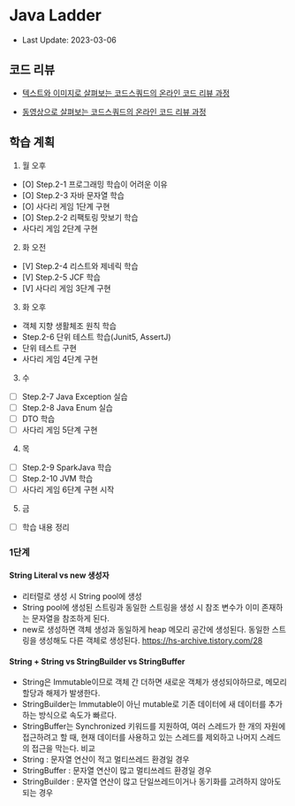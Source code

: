 # Java Ladder

- Last Update: 2023-03-06

## 코드 리뷰

* [텍스트와 이미지로 살펴보는 코드스쿼드의 온라인 코드 리뷰 과정](https://github.com/code-squad/codesquad-docs/blob/master/codereview/README.md)

* [동영상으로 살펴보는 코드스쿼드의 온라인 코드 리뷰 과정](https://youtube.com/watch?v=lFinZfu3QO0&si=EnSIkaIECMiOmarE)

## 학습 계획

1. 월 오후
- [O] Step.2-1 프로그래밍 학습이 어려운 이유
- [O] Step.2-3 자바 문자열 학습
- [O] 사다리 게임 1단계 구현
- [O] Step.2-2 리팩토링 맛보기 학습
- 사다리 게임 2단계 구현

2. 화 오전
- [V] Step.2-4 리스트와 제네릭 학습
- [V] Step.2-5 JCF 학습
- [V] 사다리 게임 3단계 구현

3. 화 오후
- 객체 지향 생활체조 원칙 학습
- Step.2-6 단위 테스트 학습(Junit5, AssertJ)
- 단위 테스트 구현
- 사다리 게임 4단계 구현

3. 수
- [ ] Step.2-7 Java Exception 실습
- [ ] Step.2-8 Java Enum 실습
- [ ] DTO 학습
- [ ] 사다리 게임 5단계 구현

4. 목
- [ ] Step.2-9 SparkJava 학습
- [ ] Step.2-10 JVM 학습
- [ ] 사다리 게임 6단계 구현 시작

5. 금
- [ ] 학습 내용 정리

### 1단계

#### String Literal vs new 생성자
- 리터럴로 생성 시 String pool에 생성
- String pool에 생성된 스트링과 동일한 스트링을 생성 시 참조 변수가 이미 존재하는 문자열을 참조하게 된다.
- new로 생성하면 객체 생성과 동일하게 heap 메모리 공간에 생성된다. 동일한 스트링을 생성해도 다른 객체로 생성된다.
  https://hs-archive.tistory.com/28

#### String + String vs StringBuilder vs StringBuffer
- String은 Immutable이므로 객체 간 더하면 새로운 객체가 생성되야하므로, 메모리 할당과 해제가 발생한다.
- StringBuilder는 Immutable이 아닌 mutable로 기존 데이터에 새 데이터를 추가하는 방식으로 속도가 빠르다.
- StringBuffer는 Synchronized 키워드를 지원하여, 여러 스레드가 한 개의 자원에 접근하려고 할 때, 현재 데이터를 사용하고 있는 스레드를 제외하고 나머지 스레드의 접근을 막는다.
비교
- String :  문자열 연산이 적고 멀티쓰레드 환경일 경우
- StringBuffer :  문자열 연산이 많고 멀티쓰레드 환경일 경우
- StringBuilder :  문자열 연산이 많고 단일쓰레드이거나 동기화를 고려하지 않아도 되는 경우
